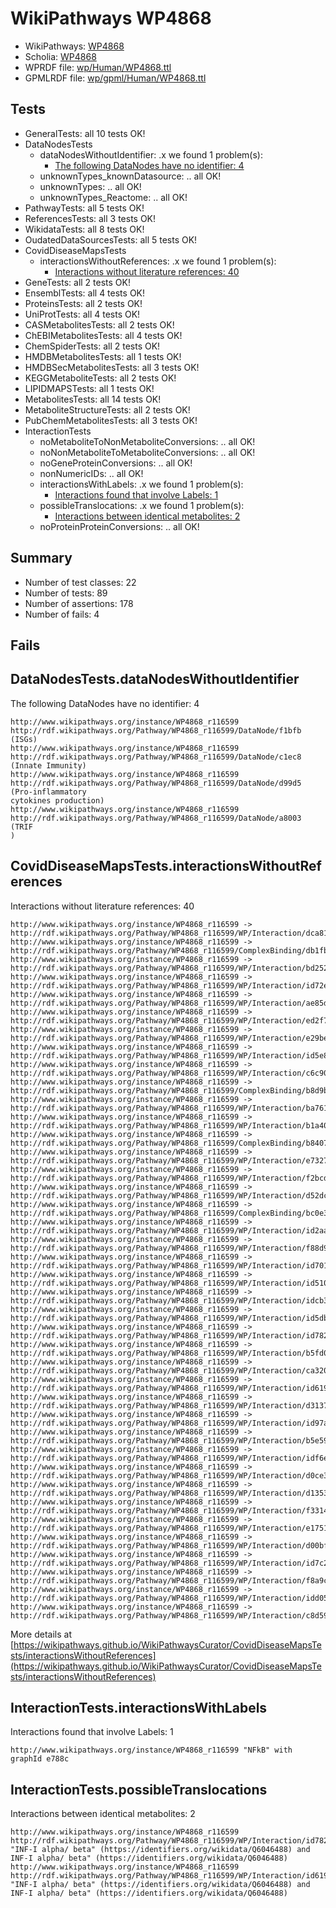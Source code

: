 # WikiPathways WP4868

* WikiPathways: [WP4868](https://identifiers.org/wikipathways:WP4868)
* Scholia: [WP4868](https://scholia.toolforge.org/wikipathways/WP4868)
* WPRDF file: [wp/Human/WP4868.ttl](../wp/Human/WP4868.ttl)
* GPMLRDF file: [wp/gpml/Human/WP4868.ttl](../wp/gpml/Human/WP4868.ttl)

## Tests
* GeneralTests: all 10 tests OK!
* DataNodesTests
    * dataNodesWithoutIdentifier: .x we found 1 problem(s):
        * [The following DataNodes have no identifier: 4](#d2d32fa3)
    * unknownTypes_knownDatasource: .. all OK!
    * unknownTypes: .. all OK!
    * unknownTypes_Reactome: .. all OK!
* PathwayTests: all 5 tests OK!
* ReferencesTests: all 3 tests OK!
* WikidataTests: all 8 tests OK!
* OudatedDataSourcesTests: all 5 tests OK!
* CovidDiseaseMapsTests
    * interactionsWithoutReferences: .x we found 1 problem(s):
        * [Interactions without literature references: 40](#9701cd3e)
* GeneTests: all 2 tests OK!
* EnsemblTests: all 4 tests OK!
* ProteinsTests: all 2 tests OK!
* UniProtTests: all 4 tests OK!
* CASMetabolitesTests: all 2 tests OK!
* ChEBIMetabolitesTests: all 4 tests OK!
* ChemSpiderTests: all 2 tests OK!
* HMDBMetabolitesTests: all 1 tests OK!
* HMDBSecMetabolitesTests: all 3 tests OK!
* KEGGMetaboliteTests: all 2 tests OK!
* LIPIDMAPSTests: all 1 tests OK!
* MetabolitesTests: all 14 tests OK!
* MetaboliteStructureTests: all 2 tests OK!
* PubChemMetabolitesTests: all 3 tests OK!
* InteractionTests
    * noMetaboliteToNonMetaboliteConversions: .. all OK!
    * noNonMetaboliteToMetaboliteConversions: .. all OK!
    * noGeneProteinConversions: .. all OK!
    * nonNumericIDs: .. all OK!
    * interactionsWithLabels: .x we found 1 problem(s):
        * [Interactions found that involve Labels: 1](#630d2678)
    * possibleTranslocations: .x we found 1 problem(s):
        * [Interactions between identical metabolites: 2](#d59038c5)
    * noProteinProteinConversions: .. all OK!


## Summary

* Number of test classes: 22
* Number of tests: 89
* Number of assertions: 178
* Number of fails: 4

## Fails

<a name="d2d32fa3" />

## DataNodesTests.dataNodesWithoutIdentifier

The following DataNodes have no identifier: 4
```
http://www.wikipathways.org/instance/WP4868_r116599 http://rdf.wikipathways.org/Pathway/WP4868_r116599/DataNode/f1bfb (ISGs)
http://www.wikipathways.org/instance/WP4868_r116599 http://rdf.wikipathways.org/Pathway/WP4868_r116599/DataNode/c1ec8 (Innate Immunity)
http://www.wikipathways.org/instance/WP4868_r116599 http://rdf.wikipathways.org/Pathway/WP4868_r116599/DataNode/d99d5 (Pro-inflammatory 
cytokines production)
http://www.wikipathways.org/instance/WP4868_r116599 http://rdf.wikipathways.org/Pathway/WP4868_r116599/DataNode/a8003 (TRIF
)
```

<a name="9701cd3e" />

## CovidDiseaseMapsTests.interactionsWithoutReferences

Interactions without literature references: 40
```
http://www.wikipathways.org/instance/WP4868_r116599 -> http://rdf.wikipathways.org/Pathway/WP4868_r116599/WP/Interaction/dca81
http://www.wikipathways.org/instance/WP4868_r116599 -> http://rdf.wikipathways.org/Pathway/WP4868_r116599/ComplexBinding/db1fb
http://www.wikipathways.org/instance/WP4868_r116599 -> http://rdf.wikipathways.org/Pathway/WP4868_r116599/WP/Interaction/bd252
http://www.wikipathways.org/instance/WP4868_r116599 -> http://rdf.wikipathways.org/Pathway/WP4868_r116599/WP/Interaction/id72e167d2
http://www.wikipathways.org/instance/WP4868_r116599 -> http://rdf.wikipathways.org/Pathway/WP4868_r116599/WP/Interaction/ae85d
http://www.wikipathways.org/instance/WP4868_r116599 -> http://rdf.wikipathways.org/Pathway/WP4868_r116599/WP/Interaction/ed2f7
http://www.wikipathways.org/instance/WP4868_r116599 -> http://rdf.wikipathways.org/Pathway/WP4868_r116599/WP/Interaction/e29be
http://www.wikipathways.org/instance/WP4868_r116599 -> http://rdf.wikipathways.org/Pathway/WP4868_r116599/WP/Interaction/id5e8cde6a
http://www.wikipathways.org/instance/WP4868_r116599 -> http://rdf.wikipathways.org/Pathway/WP4868_r116599/WP/Interaction/c6c90
http://www.wikipathways.org/instance/WP4868_r116599 -> http://rdf.wikipathways.org/Pathway/WP4868_r116599/ComplexBinding/b8d9b
http://www.wikipathways.org/instance/WP4868_r116599 -> http://rdf.wikipathways.org/Pathway/WP4868_r116599/WP/Interaction/ba761
http://www.wikipathways.org/instance/WP4868_r116599 -> http://rdf.wikipathways.org/Pathway/WP4868_r116599/WP/Interaction/b1a40
http://www.wikipathways.org/instance/WP4868_r116599 -> http://rdf.wikipathways.org/Pathway/WP4868_r116599/ComplexBinding/b8407
http://www.wikipathways.org/instance/WP4868_r116599 -> http://rdf.wikipathways.org/Pathway/WP4868_r116599/WP/Interaction/e7327
http://www.wikipathways.org/instance/WP4868_r116599 -> http://rdf.wikipathways.org/Pathway/WP4868_r116599/WP/Interaction/f2bcd
http://www.wikipathways.org/instance/WP4868_r116599 -> http://rdf.wikipathways.org/Pathway/WP4868_r116599/WP/Interaction/d52dc
http://www.wikipathways.org/instance/WP4868_r116599 -> http://rdf.wikipathways.org/Pathway/WP4868_r116599/ComplexBinding/bc0e3
http://www.wikipathways.org/instance/WP4868_r116599 -> http://rdf.wikipathways.org/Pathway/WP4868_r116599/WP/Interaction/id2aa49a5d
http://www.wikipathways.org/instance/WP4868_r116599 -> http://rdf.wikipathways.org/Pathway/WP4868_r116599/WP/Interaction/f88d9
http://www.wikipathways.org/instance/WP4868_r116599 -> http://rdf.wikipathways.org/Pathway/WP4868_r116599/WP/Interaction/id7018850f
http://www.wikipathways.org/instance/WP4868_r116599 -> http://rdf.wikipathways.org/Pathway/WP4868_r116599/WP/Interaction/id51069b65
http://www.wikipathways.org/instance/WP4868_r116599 -> http://rdf.wikipathways.org/Pathway/WP4868_r116599/WP/Interaction/idcb3aff58
http://www.wikipathways.org/instance/WP4868_r116599 -> http://rdf.wikipathways.org/Pathway/WP4868_r116599/WP/Interaction/id5db145b0
http://www.wikipathways.org/instance/WP4868_r116599 -> http://rdf.wikipathways.org/Pathway/WP4868_r116599/WP/Interaction/id782ae218
http://www.wikipathways.org/instance/WP4868_r116599 -> http://rdf.wikipathways.org/Pathway/WP4868_r116599/WP/Interaction/b5fd0
http://www.wikipathways.org/instance/WP4868_r116599 -> http://rdf.wikipathways.org/Pathway/WP4868_r116599/WP/Interaction/ca320
http://www.wikipathways.org/instance/WP4868_r116599 -> http://rdf.wikipathways.org/Pathway/WP4868_r116599/WP/Interaction/id619b1996
http://www.wikipathways.org/instance/WP4868_r116599 -> http://rdf.wikipathways.org/Pathway/WP4868_r116599/WP/Interaction/d3137
http://www.wikipathways.org/instance/WP4868_r116599 -> http://rdf.wikipathways.org/Pathway/WP4868_r116599/WP/Interaction/id97a8368b
http://www.wikipathways.org/instance/WP4868_r116599 -> http://rdf.wikipathways.org/Pathway/WP4868_r116599/WP/Interaction/b5e59
http://www.wikipathways.org/instance/WP4868_r116599 -> http://rdf.wikipathways.org/Pathway/WP4868_r116599/WP/Interaction/idf6e0bc7f
http://www.wikipathways.org/instance/WP4868_r116599 -> http://rdf.wikipathways.org/Pathway/WP4868_r116599/WP/Interaction/d0ce3
http://www.wikipathways.org/instance/WP4868_r116599 -> http://rdf.wikipathways.org/Pathway/WP4868_r116599/WP/Interaction/d1353
http://www.wikipathways.org/instance/WP4868_r116599 -> http://rdf.wikipathways.org/Pathway/WP4868_r116599/WP/Interaction/f3314
http://www.wikipathways.org/instance/WP4868_r116599 -> http://rdf.wikipathways.org/Pathway/WP4868_r116599/WP/Interaction/e1751
http://www.wikipathways.org/instance/WP4868_r116599 -> http://rdf.wikipathways.org/Pathway/WP4868_r116599/WP/Interaction/d00bf
http://www.wikipathways.org/instance/WP4868_r116599 -> http://rdf.wikipathways.org/Pathway/WP4868_r116599/WP/Interaction/id7c297d34
http://www.wikipathways.org/instance/WP4868_r116599 -> http://rdf.wikipathways.org/Pathway/WP4868_r116599/WP/Interaction/f8a9c
http://www.wikipathways.org/instance/WP4868_r116599 -> http://rdf.wikipathways.org/Pathway/WP4868_r116599/WP/Interaction/idd0587e82
http://www.wikipathways.org/instance/WP4868_r116599 -> http://rdf.wikipathways.org/Pathway/WP4868_r116599/WP/Interaction/c8d59
```

More details at [https://wikipathways.github.io/WikiPathwaysCurator/CovidDiseaseMapsTests/interactionsWithoutReferences](https://wikipathways.github.io/WikiPathwaysCurator/CovidDiseaseMapsTests/interactionsWithoutReferences)

<a name="630d2678" />

## InteractionTests.interactionsWithLabels

Interactions found that involve Labels: 1
```
http://www.wikipathways.org/instance/WP4868_r116599 "NFkB" with graphId e788c
```

<a name="d59038c5" />

## InteractionTests.possibleTranslocations

Interactions between identical metabolites: 2
```
http://www.wikipathways.org/instance/WP4868_r116599 http://rdf.wikipathways.org/Pathway/WP4868_r116599/WP/Interaction/id782ae218 "INF-I alpha/ beta" (https://identifiers.org/wikidata/Q6046488) and 
INF-I alpha/ beta" (https://identifiers.org/wikidata/Q6046488)
http://www.wikipathways.org/instance/WP4868_r116599 http://rdf.wikipathways.org/Pathway/WP4868_r116599/WP/Interaction/id619b1996 "INF-I alpha/ beta" (https://identifiers.org/wikidata/Q6046488) and 
INF-I alpha/ beta" (https://identifiers.org/wikidata/Q6046488)
```

